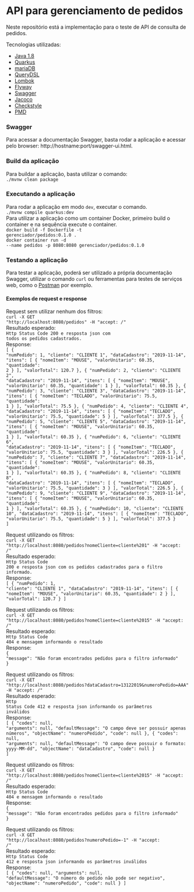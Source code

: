 # API para gerenciamento de pedidos

Neste repositório está a implementação para o teste de API de consulta de pedidos.

Tecnologias utilizadas:

* [Java 1.8](https://openjdk.java.net/install/)
* [Quarkus](https://quarkus.io/)
* [mariaDB](https://mariadb.org/)
* [QueryDSL](http://www.querydsl.com/)
* [Lombok](https://projectlombok.org/)
* [Flyway](https://flywaydb.org/)
* [Swagger](https://swagger.io/)
* [Jacoco](https://www.eclemma.org/jacoco/)
* [Checkstyle](https://checkstyle.sourceforge.io/)
* [PMD](https://pmd.github.io/)

### Swagger
Para acessar a documentação Swagger, basta rodar a aplicação e acessar pelo browser: http://hostname:port/swagger-ui.html.

### Build da aplicação
Para buildar a aplicação, basta utilizar o comando: <br/>
<code>./mvnw clean package</code>

### Executando a aplicação
Para rodar a aplicação em modo <code>dev</code>, executar o comando.<br/>
<code>./mvnw compile quarkus:dev</code><br/>
Para utilizar a aplicação como um container Docker, primeiro build o container e na sequência execute o container.<br/>
<code>docker build -f Dockerfile -t gerenciador/pedidos:0.1.0 .</code><br/>
<code>docker container run -d --name pedidos -p 8080:8080 gerenciador/pedidos:0.1.0</code><br/>

### Testando a aplicação
Para testar a aplicação, poderá ser utilizado a própria documentação Swagger, utilizar o comando <code>curl</code> ou ferramentas para testes de serviços web, como o [Postman](https://www.getpostman.com/) por exemplo.

#### Exemplos de request e response
Request sem utilizar nenhum dos filtros:<br/>
<code>curl -X GET "http://localhost:8080/pedidos" -H "accept: */*"</code><br/>
Resultado esperado:<br/>
<code>Http Status Code 200 e resposta json com todos os pedidos cadastrados.</code><br/>
Response:<br/>
<code>[
        {
          "numPedido": 1,
          "cliente": "CLIENTE 1",
          "dataCadastro": "2019-11-14",
          "itens": [
            {
              "nomeItem": "MOUSE",
              "valorUnitario": 60.35,
              "quantidade": 2
            }
          ],
          "valorTotal": 120.7
        },
        {
          "numPedido": 2,
          "cliente": "CLIENTE 2",
          "dataCadastro": "2019-11-14",
          "itens": [
            {
              "nomeItem": "MOUSE",
              "valorUnitario": 60.35,
              "quantidade": 1
            }
          ],
          "valorTotal": 60.35
        },
        {
          "numPedido": 3,
          "cliente": "CLIENTE 3",
          "dataCadastro": "2019-11-14",
          "itens": [
            {
              "nomeItem": "TECLADO",
              "valorUnitario": 75.5,
              "quantidade": 1
            }
          ],
          "valorTotal": 75.5
        },
        {
          "numPedido": 4,
          "cliente": "CLIENTE 4",
          "dataCadastro": "2019-11-14",
          "itens": [
            {
              "nomeItem": "TECLADO",
              "valorUnitario": 75.5,
              "quantidade": 5
            }
          ],
          "valorTotal": 377.5
        },
        {
          "numPedido": 5,
          "cliente": "CLIENTE 5",
          "dataCadastro": "2019-11-14",
          "itens": [
            {
              "nomeItem": "MOUSE",
              "valorUnitario": 60.35,
              "quantidade": 1
            }
          ],
          "valorTotal": 60.35
        },
        {
          "numPedido": 6,
          "cliente": "CLIENTE 6",
          "dataCadastro": "2019-11-14",
          "itens": [
            {
              "nomeItem": "TECLADO",
              "valorUnitario": 75.5,
              "quantidade": 3
            }
          ],
          "valorTotal": 226.5
        },
        {
          "numPedido": 7,
          "cliente": "CLIENTE 7",
          "dataCadastro": "2019-11-14",
          "itens": [
            {
              "nomeItem": "MOUSE",
              "valorUnitario": 60.35,
              "quantidade": 1
            }
          ],
          "valorTotal": 60.35
        },
        {
          "numPedido": 8,
          "cliente": "CLIENTE 8",
          "dataCadastro": "2019-11-14",
          "itens": [
            {
              "nomeItem": "TECLADO",
              "valorUnitario": 75.5,
              "quantidade": 3
            }
          ],
          "valorTotal": 226.5
        },
        {
          "numPedido": 9,
          "cliente": "CLIENTE 9",
          "dataCadastro": "2019-11-14",
          "itens": [
            {
              "nomeItem": "MOUSE",
              "valorUnitario": 60.35,
              "quantidade": 1
            }
          ],
          "valorTotal": 60.35
        },
        {
          "numPedido": 10,
          "cliente": "CLIENTE 10",
          "dataCadastro": "2019-11-14",
          "itens": [
            {
              "nomeItem": "TECLADO",
              "valorUnitario": 75.5,
              "quantidade": 5
            }
          ],
          "valorTotal": 377.5
        }
      ]</code><br/>

Request utilizando os filtros:<br/>
<code>curl -X GET "http://localhost:8080/pedidos?nomeCliente=cliente%201" -H "accept: */*"</code><br/>
Resultado esperado:<br/>
<code>Http Status Code 200 e resposta json com os pedidos cadastrados para o filtro informado.</code><br/>
Response:<br/>
<code>[
        {
          "numPedido": 1,
          "cliente": "CLIENTE 1",
          "dataCadastro": "2019-11-14",
          "itens": [
            {
              "nomeItem": "MOUSE",
              "valorUnitario": 60.35,
              "quantidade": 2
            }
          ],
          "valorTotal": 120.7
        }
      ]</code><br/>
      
Request utilizando os filtros:<br/>
<code>curl -X GET "http://localhost:8080/pedidos?nomeCliente=cliente%2015" -H "accept: */*"</code><br/>
Resultado esperado:<br/>
<code>Http Status Code 404 e mensagem informando o resultado</code><br/>
Response:<br/>
<code>{
        "message": "Não foram encontrados pedidos para o filtro informado"
      }</code><br/>

Request utilizando os filtros:<br/>
<code>curl -X GET "http://localhost:8080/pedidos?dataCadastro=13122019&numeroPedido=AAA" -H "accept: */*"</code><br/>
Resultado esperado:<br/>
<code>Http Status Code 412 e resposta json informando os parâmetros inválidos</code><br/>
Response:<br/>
<code>[
        {
          "codes": null,
          "arguments": null,
          "defaultMessage": "O campo deve ser possuir apenas números",
          "objectName": "numeroPedido",
          "code": null
        },
        {
          "codes": null,
          "arguments": null,
          "defaultMessage": "O campo deve possuir o formato: yyyy-MM-dd",
          "objectName": "dataCadastro",
          "code": null
        }
      ]</code><br/>
      
Request utilizando os filtros:<br/>
<code>curl -X GET "http://localhost:8080/pedidos?nomeCliente=cliente%2015" -H "accept: */*"</code><br/>
Resultado esperado:<br/>
<code>Http Status Code 404 e mensagem informando o resultado</code><br/>
Response:<br/>
<code>{
        "message": "Não foram encontrados pedidos para o filtro informado"
      }</code><br/>

Request utilizando os filtros:<br/>
<code>curl -X GET "http://localhost:8080/pedidos?numeroPedido=-1" -H "accept: */*"</code><br/>
Resultado esperado:<br/>
<code>Http Status Code 412 e resposta json informando os parâmetros inválidos</code><br/>
Response:<br/>
<code>[
        {
          "codes": null,
          "arguments": null,
          "defaultMessage": "O número do pedido não pode ser negativo",
          "objectName": "numeroPedido",
          "code": null
        }
      ]</code><br/>